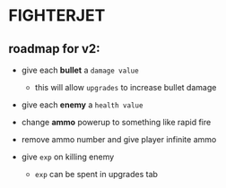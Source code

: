 # FIGHTERJET

## roadmap for v2:
- give each **bullet** a `damage value`
  - this will allow `upgrades` to increase bullet damage
- give each **enemy** a `health value`
- change **ammo** powerup to something like rapid fire
- remove ammo number and give player infinite ammo  

- give `exp` on killing enemy
  - `exp` can be spent in upgrades tab